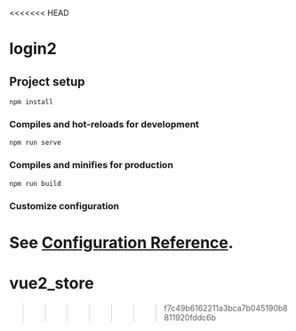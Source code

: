 <<<<<<< HEAD
# login2

## Project setup
```
npm install
```

### Compiles and hot-reloads for development
```
npm run serve
```

### Compiles and minifies for production
```
npm run build
```

### Customize configuration
See [Configuration Reference](https://cli.vuejs.org/config/).
=======
# vue2_store
>>>>>>> f7c49b6162211a3bca7b045190b8811920fddc6b
